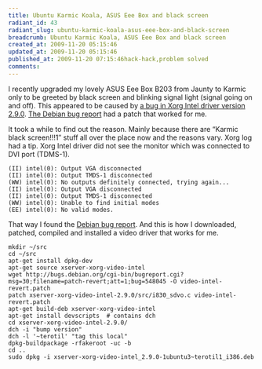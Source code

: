 ```yaml
---
title: Ubuntu Karmic Koala, ASUS Eee Box and black screen
radiant_id: 43
radiant_slug: ubuntu-karmic-koala-asus-eee-box-and-black-screen
breadcrumb: Ubuntu Karmic Koala, ASUS Eee Box and black screen
created_at: 2009-11-20 05:15:46
updated_at: 2009-11-20 05:15:46
published_at: 2009-11-20 07:15:46hack-hack,problem solved
comments:
---
```

<p>I recently upgraded my lovely <span class="caps">ASUS</span> Eee Box <span class="caps">B203</span> from Jaunty to Karmic only to be greeted by black screen and blinking signal light (signal going on and off).  This appeared to be caused by <a href="https://bugs.freedesktop.org/show_bug.cgi?id=24255">a bug in Xorg Intel driver version 2.9.0</a>.  <a href="http://bugs.debian.org/cgi-bin/bugreport.cgi?bug=548045">The Debian bug report</a> had a patch that worked for me.</p>
<p>It took a while to find out the reason.  Mainly because there are &#8220;Karmic black screen!!!1&#8243; stuff all over the place now and the reasons vary.  Xorg log had a tip.  Xorg Intel driver did not see the monitor which was connected to <span class="caps">DVI</span> port (<span class="caps">TDMS</span>-1).</p>
<pre><code>(II) intel(0): Output VGA disconnected
(II) intel(0): Output TMDS-1 disconnected
(WW) intel(0): No outputs definitely connected, trying again...
(II) intel(0): Output VGA disconnected
(II) intel(0): Output TMDS-1 disconnected
(WW) intel(0): Unable to find initial modes
(EE) intel(0): No valid modes.</code></pre>
<p>That way I found the <a href="http://bugs.debian.org/cgi-bin/bugreport.cgi?bug=548045">Debian bug report</a>.  And this is how I downloaded, patched, compiled and installed a video driver that works for me.</p>
<pre><code>mkdir ~/src
cd ~/src
apt-get install dpkg-dev
apt-get source xserver-xorg-video-intel
wget http://bugs.debian.org/cgi-bin/bugreport.cgi?msg=30;filename=patch-revert;att=1;bug=548045 -O video-intel-revert.patch
patch xserver-xorg-video-intel-2.9.0/src/i830_sdvo.c video-intel-revert.patch
apt-get build-deb xserver-xorg-video-intel
apt-get install devscripts  # contains dch
cd xserver-xorg-video-intel-2.9.0/
dch -i "bump version"
dch -l '~terotil' "tag this local"
dpkg-buildpackage -rfakeroot -uc -b
cd ..
sudo dpkg -i xserver-xorg-video-intel_2.9.0-1ubuntu3~terotil1_i386.deb</code></pre>